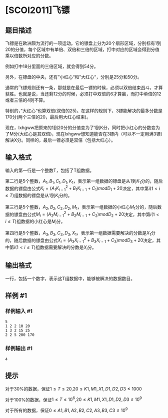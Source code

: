 # [SCOI2011]飞镖

## 题目描述

飞镖是在欧洲颇为流行的一项运动。它的镖盘上分为20个扇形区域，分别标有1到20的分值，每个区域中有单倍、双倍和三倍的区域，打中对应的区域会得到分值乘以倍数所对应的分数。

例如打中18分里面的三倍区域，就会得到54分。

另外，在镖盘的中央，还有”小红心“和”大红心“，分别是25分和50分。

通常的飞镖规则还有一条，那就是在最后一镖的时候，必须以双倍结束战斗，才算获胜。也就是说，当还剩12分的时候，必须打中双倍的6才算赢，而打中单倍的12或者三倍的4则不算。

特别的，”大红心“也算双倍(双倍的25)。在这样的规则下，3镖能解决的最多分数是170分(两个三倍的20，最后用大红心结束)。

现在，lxhgww把原来的1到20分的分值变为了1到K分，同时把小红心的分数变为了M分(大红心是其双倍)，现在lxhgww想知道能否在3镖内（可以不一定用满3镖）解决X分。同样的，最后一镖必须是双倍（包括大红心）。


## 输入格式

输入的第一行是一个整数T，包括了T组数据。

第二行是5个整数，$A_1,B_1,C_1,D_1,K_1$，表示第一组数据的镖盘是从1到$K_1$分的，随后数据的镖盘由公式$K_i=(A_1K^2_{i-1}+B_1K_{i-1}+C_1)mod D_1 + 20$决定，其中第$i(1<i\le T)$组数据的镖盘是从1到$K_i$分的。

第三行是5个整数，$A_2,B_2,C_2,D_2,M_1$，表示第一组数据的小红心$M_1$分的，随后数据的镖盘由公式$M_i=(A_2M^2_{i-1}+B_2M_{i-1}+C_2)mod D_2 + 20$决定，其中第$i(1<i\le T)$组数据的小红心是$M_i$分。


第四行是5个整数，$A_3,B_3,C_3,D_3,X_1$，表示第一组数据需要解决的分数是$X_1$分的，随后数据的镖盘由公式$X_i=(A_3X^2_{i-1}+B_3X_{i-1}+C_3)mod D_3 + 20$决定，其中第$i(1<i\le T)$组数据需要解决的分数是$X_i$分。


## 输出格式

一行，包括一个数字，表示这T组数据中，能够被解决的数据数目。


## 样例 #1

### 样例输入 #1
```
5
1 2 2 10 20
1 3 2 15 25
2 2 5 200 170
```

### 样例输出 #1

```
4
```

## 提示

对于30%的数据，保证$1\le T\le 20$,$20\le K1,M1,X1,D1,D2,D3\le 1000$

对于100%的数据，保证$1\le T\le 10^6$,$20\le K1,M1,X1,D1,D2,D3\le 10^9$

对于所有的数据，保证$0\le A1,B1,A2,B2,C2,A3,B3,C3 \le 10^9$

